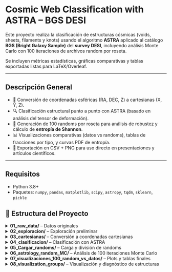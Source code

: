# Cosmic Web Classification with ASTRA – BGS DESI

Este proyecto realiza la clasificación de estructuras cósmicas (voids, sheets, filaments y knots) usando el algoritmo **ASTRA** aplicado al catálogo **BGS (Bright Galaxy Sample)** del **survey DESI**, incluyendo análisis Monte Carlo con 100 iteraciones de archivos random por roseta.  

Se incluyen métricas estadísticas, gráficas comparativas y tablas exportadas listas para LaTeX/Overleaf.

---

## Descripción General

- 🚀 Conversión de coordenadas esféricas (RA, DEC, Z) a cartesianas (X, Y, Z).
- 🔍 Clasificación estructural punto a punto con ASTRA (basado en análisis del tensor de deformación).
- 🎲 Generación de 100 randoms por roseta para análisis de robustez y cálculo de **entropía de Shannon**.
- 📊 Visualizaciones comparativas (datos vs randoms), tablas de fracciones por tipo, y curvas PDF de entropía.
- 📁 Exportación en CSV + PNG para uso directo en presentaciones y artículos científicos.

---

## Requisitos

- Python 3.8+
- Paquetes: `numpy`, `pandas`, `matplotlib`, `scipy`, `astropy`, `tqdm`, `sklearn`, `pickle`

## 📁 Estructura del Proyecto

<details>
<summary><strong>01_raw_data/</strong> – Datos originales</summary>

- `importar_datos_1.ipynb` – Carga y limpieza de datos originales del BGS y randoms DESI.
</details>

<details>
<summary><strong>02_exploracion/</strong> – Exploración preliminar</summary>

- `exploracion_rosetas.ipynb` – Distribución espacial y conteo inicial por roseta.
</details>

<details>
<summary><strong>03_cartesianas/</strong> – Conversión a coordenadas cartesianas</summary>

- `coordenadas_cartesianas.ipynb` – Conversión RA, DEC, Z → X, Y, Z.
</details>

<details>
<summary><strong>04_clasificacion/</strong> – Clasificación con ASTRA</summary>

- `clasificacion_ASTRA.ipynb` – Clasificación tipo cósmico (void/sheet/filament/knot).
</details>

<details>
<summary><strong>05_Cargar_randoms/</strong> – Carga y división de randoms</summary>

- `procesar_randoms.ipynb` – Separación y guardado de randoms individuales por roseta.
</details>

<details>
<summary><strong>06_astrology_random_MC/</strong> – Análisis de 100 iteraciones Monte Carlo</summary>

- `Random_final.ipynb` – Entropía y clasificación para 100 archivos randoms.
</details>

</details>


<details>
<summary><strong>07_visualizaciones_100_random_vs_datos/</strong> – Plots y tablas finales</summary>

- `100_random_plots/` – PDFs, histogramas y distribución de entropía.
- `100_random_tablas/` – Tablas individuales y generales (PNG y CSV).
- `random_vs_datos.ipynb` – Notebook de visualización resumen.
</details>

<details>
<summary><strong>08_visualization_groups/</strong> – Visualización y diagnóstico de estructuras</summary>

- `08_visualization_groups.ipynb` – Notebook para visualizar filamentos, hojas, nudos y vacíos a partir de datos clasificados. Genera gráficas 2D y 3D por clases estructurales y umbrales de contraste `r`.  
  Incluye análisis de conectividad, agrupación por componentes, y estadísticas por rosetta.
  

<details>
<summary><strong>typed_by_rosetta/</strong> – Archivos `.pkl` por roseta</summary>

- Contiene 20 archivos `df_typed_rosetta_i.pkl`, cada uno con 100 iteraciones clasificadas.
</details>

<details>
<summary><strong>XYZ_outputs/</strong> – Coordenadas cartesianas finales</summary>

- `XYZ_data/` – Coordenadas de los datos reales.
- `XYZ_random/` – Coordenadas de los datos random.
</details>

---

## Resultados

- Tablas de fracción por tipo estructural para datos y randoms, por roseta y general.
- Histogramas de entropía normalizada con KDE.
- Gráficas comparativas PC1 vs PC2 filtradas por tipo (void, sheet, filament, knot).
- Tablas exportadas en CSV listas para LaTeX y presentación académica.

---

## Créditos

Este análisis se basa en el algoritmo **ASTRA**, adaptado al catálogo **DESI BGS**.  
Desarrollado por **@jhernandezh2** como parte de un proyecto de investigación cosmológica.

---
